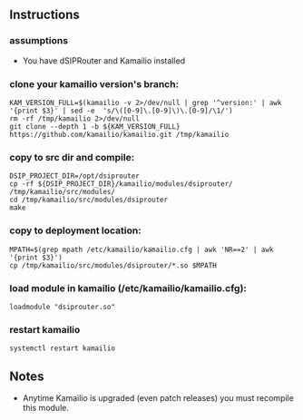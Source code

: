 ## Instructions

### assumptions

- You have dSIPRouter and Kamailio installed


### clone your kamailio version's branch:

```
KAM_VERSION_FULL=$(kamailio -v 2>/dev/null | grep '^version:' | awk '{print $3}' | sed -e  's/\([0-9]\.[0-9]\)\.[0-9]/\1/')
rm -rf /tmp/kamailio 2>/dev/null
git clone --depth 1 -b ${KAM_VERSION_FULL} https://github.com/kamailio/kamailio.git /tmp/kamailio
```

### copy to src dir and compile:

```
DSIP_PROJECT_DIR=/opt/dsiprouter
cp -rf ${DSIP_PROJECT_DIR}/kamailio/modules/dsiprouter/ /tmp/kamailio/src/modules/
cd /tmp/kamailio/src/modules/dsiprouter
make
```

### copy to deployment location:

```
MPATH=$(grep mpath /etc/kamailio/kamailio.cfg | awk 'NR==2' | awk '{print $3}')
cp /tmp/kamailio/src/modules/dsiprouter/*.so $MPATH
```

### load module in kamailio (/etc/kamailio/kamailio.cfg):

```
loadmodule "dsiprouter.so"
```

### restart kamailio

```
systemctl restart kamailio
```

## Notes

- Anytime Kamailio is upgraded (even patch releases) you must recompile this module.
